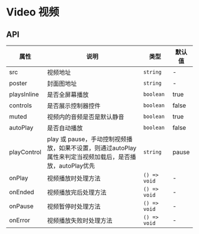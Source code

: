 # Video 视频

<code src="./demos/index.tsx"></code>

<code src="./demos/demo1.tsx"></code>

## API

| 属性      | 说明                                   | 类型                                             | 默认值       |
| --------- | -------------------------------------- | ------------------------------------------------ | ------------ |
| src     | 视频地址                               | `string` | -         | -            |
| poster | 封面图地址                               | `string` | -                       | - |
| playsInline      | 是否全屏幕播放                               | `boolean`  | true         |
| controls      | 是否展示控制器控件                               | `boolean`  | false         |
| muted        | 视频内的音频是否是默认静音     | `boolean `              | true        |
| autoPlay | 是否自动播放                               | `boolean` | false                    | - |
| playControl | play 或 pause，手动控制视频播放，如果不设置，则通过autoPlay属性来判定当视频加载后，是否播放，autoPlay优先                            | `string` | pause                    | - |
| onPlay | 视频播放时处理方法     |  `() => void`  |     - |
| onEnded | 视频播放完后处理方法     |  `() => void`  |     - |
| onPause | 视频暂停时处理方法     |  `() => void`  |     - |
| onError | 视频播放失败时处理方法     |  `() => void`  |     - |
